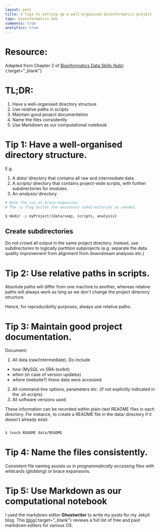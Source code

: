 ```yaml
---
layout: post
title: 5 tips to setting up a well-organised bioinformatics project
tags: bioinformatics bds 
comments: true
analytics: true
---
```


# Resource:
Adapted from Chapter 2 of [Bioinformatics Data Skills (bds)](https://www.amazon.com/Bioinformatics-Data-Skills-Reproducible-Research/dp/1449367372){:target="_blank"}

# TL;DR:
1. Have a well-organised directory structure
2. Use relative paths in scripts
3. Maintain good project documentation
4. Name the files consistently
5. Use Markdown as our computational notebook

# Tip 1: Have a well-organised directory structure.

E.g. 
1. A *data/* directory that contains all raw and intermediate data
2. A *scripts/* directory that contains project-wide scripts, with further subdirectories for modules.
3. An *analysis/* directory

```bash
# Note the use of brace expansion.
# The -p flag builds the necessary subdirectories as needed.

$ mkdir -p myProject/{data/seqs, scripts, analysis}

```

## Create subdirectories 
Do not crowd all output in the same project directory. Instead, use *subdirectories* to logically partition subprojects (e.g. separate the data quality improvement from alignment from downstream analyses etc.)

# Tip 2: Use relative paths in scripts.

Absolute paths will differ from one machine to another, whereas relative paths will always work as long as we don't change the project directory structure.

Hence, for reproducibility purposes, always use relative paths.

# Tip 3: Maintain good project documentation.
Document:

1. All data (raw/intermediate). Do include
- *how* (MySQL vs SRA-toolkit) 
- *when* (in case of version updates)
- *where* (website?) these data were accessed.

2. All command-line options, parameters etc. (if not explicitly indicated in the .sh scripts)
3. All software versions used.

These information can be recorded within plain-text README files in each directory. For instance, to create a README file in the data/ directory if it doesn't already exist:

```bash

$ touch README data/README
```

# Tip 4: Name the files consistently.

Consistent file naming assists us in *programmatically accessing* files with wildcards (*globbing*) or brace expansions.

# Tip 5: Use Markdown as our computational notebook

I used the markdown editor **Ghostwriter** to write my posts for my Jekyll blog. This [blog](https://www.oberlo.com/blog/markdown-editors){:target="_blank"} reviews a full list of free and paid markdown editors for various OS.

